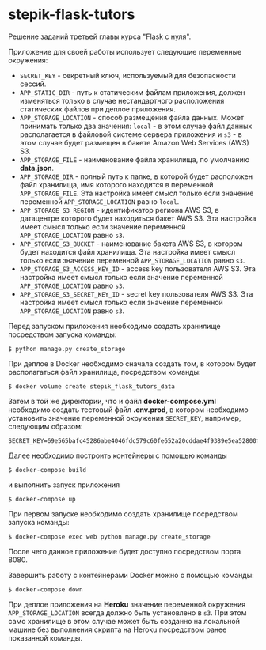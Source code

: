 # stepik-flask-tutors
Решение заданий третьей главы курса "Flask с нуля".

Приложение для своей работы использует следующие переменные окружения:

- `SECRET_KEY` - секретный ключ, используемый для безопасности сессий.
- `APP_STATIC_DIR` - путь к статическим файлам приложения, должен изменяться только в случае нестандартного расположения статических файлов при деплое приложения.
- `APP_STORAGE_LOCATION` - способ размещения файла данных. Может принимать только два значения: `local` - в этом случае файл данных располагается в файловой системе сервера приложения и `s3` - в этом случае будет размещен в бакете Amazon Web Services (AWS) S3.
- `APP_STORAGE_FILE` - наименование файла хранилища, по умолчанию **data.json**.
- `APP_STORAGE_DIR` - полный путь к папке, в которой будет расположен файл хранилища, имя которого находится в переменной `APP_STORAGE_FILE`. Эта настройка имеет смысл только если значение переменной `APP_STORAGE_LOCATION` равно `local`.
- `APP_STORAGE_S3_REGION` - идентификатор региона AWS S3, в датацентре которого будет находиться бакет AWS S3. Эта настройка имеет смысл только если значение переменной `APP_STORAGE_LOCATION` равно `s3`.
- `APP_STORAGE_S3_BUCKET` - наименование бакета AWS S3, в котором будет находится файл хранилища. Эта настройка имеет смысл только если значение переменной `APP_STORAGE_LOCATION` равно `s3`.
- `APP_STORAGE_S3_ACCESS_KEY_ID` - access key пользователя AWS S3. Эта настройка имеет смысл только если значение переменной `APP_STORAGE_LOCATION` равно `s3`.
- `APP_STORAGE_S3_SECRET_KEY_ID` - secret key пользователя AWS S3. Эта настройка имеет смысл только если значение переменной `APP_STORAGE_LOCATION` равно `s3`.

Перед запуском приложения необходимо создать хранилище посредством запуска команды:
```shell script
$ python manage.py create_storage
```

При деплое в Docker необходимо сначала создать том, в котором будет располагаться файл хранилища, посредством команды:
```shell script
$ docker volume create stepik_flask_tutors_data
```

Затем в той же директории, что и файл **docker-compose.yml** необходимо создать тестовый файл **.env.prod**, в котором необходимо установить значение переменной окружения `SECRET_KEY`, например, следующим образом:
```.env
SECRET_KEY=69e565bafc45286abe4046fdc579c60fe652a20cddae4f9389e5ea52800fc22f
```

Далее необходимо построить контейнеры с помощью команды
```shell script
$ docker-compose build
```
и выполнить запуск приложения
```shell script
$ docker-compose up
```

При первом запуске необходимо создать хранилище посредством запуска команды:
```shell script
$ docker-compose exec web python manage.py create_storage
```

После чего данное приложение будет доступно посредством порта 8080.

Завершить работу с контейнерами Docker можно с помощью команды:
```shell script
$ docker-compose down
```

При деплое приложения на **Heroku** значение переменной окружения `APP_STORAGE_LOCATION` всегда должно быть установлено в `s3`. При этом само хранилище в этом случае может быть созданно на локальной машине без выполнения скрипта на Heroku посредством ранее показанной команды.